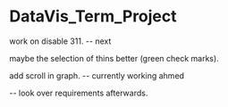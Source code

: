 # DataVis_Term_Project


work on disable 311. -- next 

maybe the selection of thins better (green check marks).


add scroll in graph. -- currently working ahmed





-- look over requirements afterwards. 